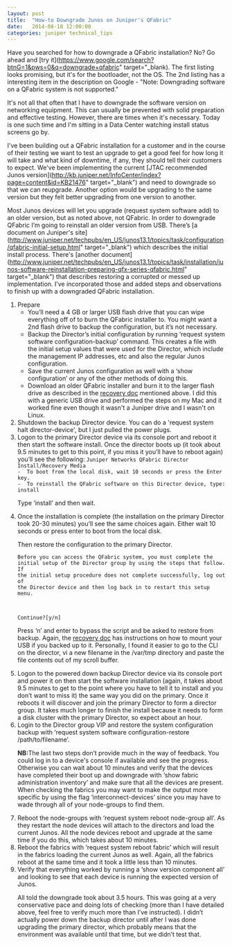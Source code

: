 ```yaml
---
layout: post
title:  "How-to Downgrade Junos on Juniper's QFabric"
date:   2014-08-18 12:00:00
categories: juniper technical_tips
---
```

Have you searched for how to downgrade a QFabric installation? No? Go ahead and [try it](https://www.google.com/search?btnG=1&pws=0&q=downgrade+qfabric" target="_blank). The first listing looks promising, but it's for the bootloader, not the OS. The 2nd listing has a interesting item in the description on Google - "Note: Downgrading software on a QFabric system is not supported."

It's not all that often that I have to downgrade the software version on networking equipment. This can usually be prevented with solid preparation and effective testing. However, there are times when it's necessary. Today is one such time and I'm sitting in a Data Center watching install status screens go by.

I've been building out a QFabric installation for a customer and in the course of their testing we want to test an upgrade to get a good feel for how long it will take and what kind of downtime, if any, they should tell their customers to expect. We've been implementing the current [JTAC recommended Junos version](http://kb.juniper.net/InfoCenter/index?page=content&id=KB21476" target="_blank") and need to downgrade so that we can reupgrade. Another option would be upgrading to the same version but they felt better upgrading from one version to another.

Most Junos devices will let you upgrade (request system software add) to an older version, but as noted above, not QFabric. In order to downgrade QFabric I’m going to reinstall an older version from USB. There’s [a document on Juniper's site](http://www.juniper.net/techpubs/en_US/junos13.1/topics/task/configuration/qfabric-initial-setup.html" target="_blank") which describes the initial install process. There's [another document](http://www.juniper.net/techpubs/en_US/junos13.1/topics/task/installation/junos-software-reinstallation-preparing-qfx-series-qfabric.html" target="_blank") that describes restoring a corrupted or messed up implementation. I’ve incorporated those and added steps and observations to finish up with a downgraded QFabric installation.

<ol>
<li>Prepare
<ul><li>You’ll need a 4 GB or larger USB flash drive that you can wipe everything off of to burn the QFabric installer to. You might want a 2nd flash drive to backup the configuration, but it’s not necessary.
<li>Backup the Director’s initial configuration by running ‘request system software configuration-backup’ command. This creates a file with the initial setup values that were used for the Director, which include the management IP addresses, etc and also the regular Junos configuration.
<li>Save the current Junos configuration as well with a ‘show configuration’ or any of the other methods of doing this.
<li>Download an older QFabric installer and burn it to the larger flash drive as described in the <a href="http://www.juniper.net/techpubs/en_US/junos13.1/topics/task/installation/junos-software-reinstallation-preparing-qfx-series-qfabric.html" target="_blank">recovery doc</a> mentioned above. I did this with a generic USB drive and performed the steps on my Mac and it worked fine even though it wasn't a Juniper drive and I wasn't on Linux.</ul>

<li>Shutdown the backup Director device. You can do a 'request system halt director-device', but I just pulled the power plugs.

<li>Logon to the primary Director device via its console port and reboot it then start the software install. Once the director boots up (it took about 9.5 minutes to get to this point, if you miss it you’ll have to reboot again) you’ll see the following:
<code>Juniper Networks QFabric Director Install/Recovery Media
-  To boot from the local disk, wait 10 seconds or press the Enter key.
-  To reinstall the QFabric software on this Director device, type: install</code>

Type ‘install’ and then wait. 

<li>Once the installation is complete (the installation on the primary Director took 20-30 minutes) you’ll see the same choices again. Either wait 10 seconds or press enter to boot from the local disk. 

Then restore the configuration to the primary Director.

<code>Before you can access the QFabric system, you must complete the initial setup of the Director group by using the steps that follow.
If the initial setup procedure does not complete successfully, log out of the Director device and then log back in to restart
 this setup menu.

Continue?[y/n]</code>

Press ‘n’ and enter to bypass the script and be asked to restore from backup. Again, the <a href="http://www.juniper.net/techpubs/en_US/junos13.1/topics/task/installation/junos-software-reinstallation-preparing-qfx-series-qfabric.html" target="_blank">recovery doc</a> has instructions on how to mount your USB if you backed up to it. Personally, I found it easier to go to the CLI on the director, vi a new filename in the /var/tmp directory and paste the file contents out of my scroll buffer.

<li>Logon to the powered down backup Director device via its console port and power it on then start the software installation (again, it takes about 9.5 minutes to get to the point where you have to tell it to install and you don’t want to miss it) the same way you did on the primary. Once it reboots it will discover and join the primary Director to form a director group. It takes much longer to finish the install because it needs to form a disk cluster with the primary Director, so expect about an hour.

<li>Login to the Director group VIP and restore the system configuration backup with ‘request system software configuration-restore /path/to/filename’.

<b>NB:</b>The last two steps don’t provide much in the way of feedback. You could log in to a device's console if available and see the progress. Otherwise you can wait about 10 minutes and verify that the devices have completed their boot up and downgrade with ‘show fabric administration inventory’ and make sure that all the devices are present. When checking the fabrics you may want to make the output more specific by using the flag ‘interconnect-devices’ since you may have to wade through all of your node-groups to find them.

<li>Reboot the node-groups with ‘request system reboot node-group all’. As they restart the node devices will attach to the directors and load the current Junos. All the node devices reboot and upgrade at the same time if you do this, which takes about 10 minutes.

<li>Reboot the fabrics with ‘request system reboot fabric’ which will result in the fabrics loading the current Junos as well. Again, all the fabrics reboot at the same time and it took a little less than 10 minutes.

<li>Verify that everything worked by running a ‘show version component all’ and looking to see that each device is running the expected version of Junos.

All told the downgrade took about 3.5 hours. This was going at a very conservative pace and doing lots of checking (more than I have detailed above, feel free to verify much more than I’ve instructed). I didn’t actually power down the backup director until after I was done upgrading the primary director, which probably means that the environment was available until that time, but we didn’t test that.



